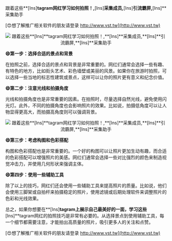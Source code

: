 跟着这些**[Ins]**tagram网红学习如何拍照！,**[Ins]**采集成员,**[Ins]**引流霸屏,**[Ins]**采集助手

[😍想了解推广相关软件的朋友请登录 http://www.vst.tw](http://www.vst.tw)

 <center><img src="https://vst.tw/MP4/tuiguang/png/8.png" alt="跟着这些**[Ins]**tagram网红学习如何拍照！,**[Ins]**采集成员,**[Ins]**引流霸屏,**[Ins]**采集助手"></center>

**😄第一步：选择合适的景点和背景**

在拍照之前，选择合适的景点和背景是非常重要的。网红们通常会选择一些有趣、有特色的地方，比如街头艺术、彩色墙壁或美丽的风景。如果你在旅游时拍照，可以选择一些当地的标志性建筑或景点，这样可以让你的照片更有意义和纪念价值。

**😄第二步：注意光线和拍摄角度**

光线和拍摄角度也是非常重要的因素。在拍照时，尽量选择自然光线，避免使用闪光灯。此外，不同的拍摄角度也会影响照片的效果。比如说，拍摄低角度可以让人物显得更高大，而拍摄高角度则可以强调背景。

 <center><img src="https://vst.tw/MP4/tuiguang/png/0.png" alt="跟着这些**[Ins]**tagram网红学习如何拍照！,**[Ins]**采集成员,**[Ins]**引流霸屏,**[Ins]**采集助手"></center>

**😄第三步：考虑构图和色彩搭配**

构图和色彩搭配也是非常重要的。一个好的构图可以让照片更加生动有趣，而合适的色彩搭配可以增强照片的美感。网红们通常会选择一些对比强烈的颜色来制造视觉冲击力，并使用几何形状来强调主体。

**😄第四步：使用一些辅助工具**

除了以上的技巧，网红们还会使用一些辅助工具来提高照片的质量。比如说，他们会使用三脚架或自拍杆来拍摄稳定的照片，使用滤镜或后期处理软件来调整照片的色彩和光线效果。

总之，如果你想要在**[Ins]**tagram上展示自己最美好的一面，学习这些**[Ins]**tagram网红的拍照技巧是非常有必要的。从选择景点到使用辅助工具，每一个细节都需要注意，才能拍出高质量的照片，吸引更多人的关注和点赞。

[😍想了解推广相关软件的朋友请登录 http://www.vst.tw](http://www.vst.tw)



